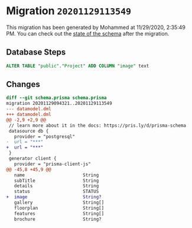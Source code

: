 # Migration `20201129113549`

This migration has been generated by Mohammed at 11/29/2020, 2:35:49 PM.
You can check out the [state of the schema](./schema.prisma) after the migration.

## Database Steps

```sql
ALTER TABLE "public"."Project" ADD COLUMN "image" text   
```

## Changes

```diff
diff --git schema.prisma schema.prisma
migration 20201129094321..20201129113549
--- datamodel.dml
+++ datamodel.dml
@@ -2,9 +2,9 @@
 // learn more about it in the docs: https://pris.ly/d/prisma-schema
 datasource db {
   provider = "postgresql"
-  url = "***"
+  url = "***"
 }
 generator client {
   provider = "prisma-client-js"
@@ -45,8 +45,9 @@
   name                      String
   subTitle                  String
   details                   String
   status                    STATUS
+  image                     String?
   gallery                   String[]
   floorplan                 String[]
   features                  String[]
   brochure                  String?
```


